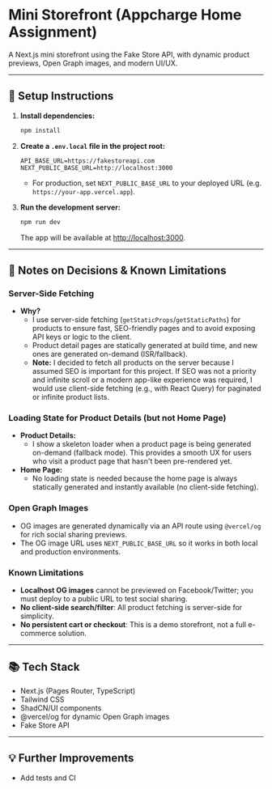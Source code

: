 # Mini Storefront (Appcharge Home Assignment)

A Next.js mini storefront using the Fake Store API, with dynamic product previews, Open Graph images, and modern UI/UX.

---

## 🚀 Setup Instructions

1. **Install dependencies:**

   ```sh
   npm install
   ```

2. **Create a `.env.local` file in the project root:**

   ```env
   API_BASE_URL=https://fakestoreapi.com
   NEXT_PUBLIC_BASE_URL=http://localhost:3000
   ```

   - For production, set `NEXT_PUBLIC_BASE_URL` to your deployed URL (e.g. `https://your-app.vercel.app`).

3. **Run the development server:**
   ```sh
   npm run dev
   ```
   The app will be available at [http://localhost:3000](http://localhost:3000).

---

## 📝 Notes on Decisions & Known Limitations

### Server-Side Fetching

- **Why?**
  - I use server-side fetching (`getStaticProps`/`getStaticPaths`) for products to ensure fast, SEO-friendly pages and to avoid exposing API keys or logic to the client.
  - Product detail pages are statically generated at build time, and new ones are generated on-demand (ISR/fallback).
  - **Note:** I decided to fetch all products on the server because I assumed SEO is important for this project. If SEO was not a priority and infinite scroll or a modern app-like experience was required, I would use client-side fetching (e.g., with React Query) for paginated or infinite product lists.

### Loading State for Product Details (but not Home Page)

- **Product Details:**
  - I show a skeleton loader when a product page is being generated on-demand (fallback mode). This provides a smooth UX for users who visit a product page that hasn't been pre-rendered yet.
- **Home Page:**
  - No loading state is needed because the home page is always statically generated and instantly available (no client-side fetching).

### Open Graph Images

- OG images are generated dynamically via an API route using `@vercel/og` for rich social sharing previews.
- The OG image URL uses `NEXT_PUBLIC_BASE_URL` so it works in both local and production environments.

### Known Limitations

- **Localhost OG images** cannot be previewed on Facebook/Twitter; you must deploy to a public URL to test social sharing.
- **No client-side search/filter**: All product fetching is server-side for simplicity.
- **No persistent cart or checkout**: This is a demo storefront, not a full e-commerce solution.

---

## 📚 Tech Stack

- Next.js (Pages Router, TypeScript)
- Tailwind CSS
- ShadCN/UI components
- @vercel/og for dynamic Open Graph images
- Fake Store API

---

## 💡 Further Improvements

- Add tests and CI
